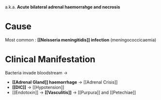 a.k.a. **Acute bilateral adrenal haemorrahge and necrosis**

# Cause
Most common : **[[Neisseria meningitidis]] infection** (meningococcicaemia) 

# Clinical Manifestation
Bacteria invade bloodstream →
- **[[Adrenal Gland]] haemorrhage** → [[Adrenal Crisis]]
- **[[DIC]]** → [[Hypotension]]
- [[Endotoxin]] → **[[Vasculitis]]** → [[Purpura]] and [[Petechiae]]